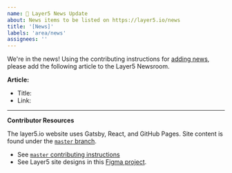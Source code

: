 ```yaml
---
name: 📰 Layer5 News Update
about: News items to be listed on https://layer5.io/news
title: '[News]'
labels: 'area/news'
assignees: ''
---
```

We're in the news! Using the contributing instructions for [adding news](https://github.com/layer5io/layer5/blob/master/CONTRIBUTING.md#adding-news), please add the following article to the Layer5 Newsroom.

**Article:**
- Title: 
- Link: 

---
**Contributor Resources**

The layer5.io website uses Gatsby, React, and GitHub Pages. Site content is found under the [`master` branch](https://github.com/layer5io/layer5/tree/master).
- See [`master` contributing instructions](https://github.com/layer5io/layer5/blob/master/CONTRIBUTING.md)
- See Layer5 site designs in this [Figma project](https://www.figma.com/file/5ZwEkSJwUPitURD59YHMEN/Layer5-Designs).